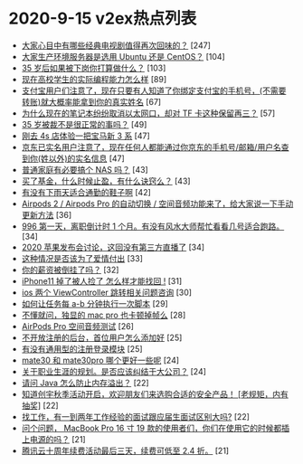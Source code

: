 # 2020-9-15 v2ex热点列表

+ [大家心目中有哪些经典电视剧值得再次回味的？](https://www.v2ex.com/t/707122#reply247) [247]
+ [大家生产环境服务器是选用 Ubuntu 还是 CentOS？](https://www.v2ex.com/t/707125#reply104) [104]
+ [35 岁后如果被下岗你打算做什么？](https://www.v2ex.com/t/707033#reply103) [103]
+ [现在高校学生的实际编程能力怎么样](https://www.v2ex.com/t/707064#reply89) [89]
+ [支付宝用户们注意了，现在只要有人知道了你绑定支付宝的手机号，(不需要转账)就大概率能拿到你的真实姓名](https://www.v2ex.com/t/707160#reply67) [67]
+ [为什么现在的笔记本纷纷取消以太网口，却对 TF 卡这种保留再三？](https://www.v2ex.com/t/707242#reply57) [57]
+ [35 岁被裁不是很正常的事吗？](https://www.v2ex.com/t/707106#reply49) [49]
+ [刚去 4s 店体验一把宝马新 3 系](https://www.v2ex.com/t/707256#reply47) [47]
+ [京东已实名用户注意了，现在任何人都能通过你京东的手机号/邮箱/用户名查到你(姓以外)的实名信息](https://www.v2ex.com/t/707302#reply47) [47]
+ [普通家庭有必要搞个 NAS 吗？](https://www.v2ex.com/t/707087#reply43) [43]
+ [买了基金，什么时候止盈，有什么诀窍么？](https://www.v2ex.com/t/707057#reply43) [43]
+ [有没有下雨天适合通勤的鞋子啊](https://www.v2ex.com/t/707157#reply42) [42]
+ [Airpods 2 / Airpods Pro 的自动切换 / 空间音频功能来了，给大家说一下手动更新方法](https://www.v2ex.com/t/707100#reply36) [36]
+ [996 第一天，离职倒计时 1 个月。有没有风水大师帮忙看看几号适合跑路。](https://www.v2ex.com/t/707080#reply34) [34]
+ [2020 苹果发布会讨论，这回没有第三方直播了](https://www.v2ex.com/t/707238#reply34) [34]
+ [这种情况是否该为了爱情付出](https://www.v2ex.com/t/707224#reply33) [33]
+ [你的薪资被倒挂了吗？](https://www.v2ex.com/t/707046#reply32) [32]
+ [iPhone11 掉了被人捡了 怎么样才能找回 !](https://www.v2ex.com/t/707246#reply31) [31]
+ [ios 两个 ViewController 跳转相关问题咨询](https://www.v2ex.com/t/707239#reply30) [30]
+ [如何让任务每 a-b 分钟执行一次脚本](https://www.v2ex.com/t/707182#reply29) [29]
+ [不懂就问，独显的 mac pro 也卡顿掉帧么](https://www.v2ex.com/t/707049#reply28) [28]
+ [AirPods Pro 空间音频测试](https://www.v2ex.com/t/707156#reply26) [26]
+ [不开放注册的后台，首位用户怎么添加好](https://www.v2ex.com/t/707038#reply25) [25]
+ [有没有通用型的注册登录模块](https://www.v2ex.com/t/707059#reply25) [25]
+ [mate30 和 mate30pro 哪个更好一些呢](https://www.v2ex.com/t/707131#reply24) [24]
+ [关于职业生涯的规划。是否应该纠结于大公司？](https://www.v2ex.com/t/707045#reply24) [24]
+ [请问 Java 怎么防止内存溢出？](https://www.v2ex.com/t/707095#reply22) [22]
+ [知道创宇秋季活动开启，欢迎朋友们来选购合适的安全产品！ [老规矩，内有抽奖]](https://www.v2ex.com/t/707241#reply22) [22]
+ [找工作，有一到两年工作经验的面试跟应届生面试区别大吗?](https://www.v2ex.com/t/707044#reply22) [22]
+ [问个问题， MacBook Pro 16 寸 19 款的使用者们，你们在使用它的时候都插上电源的吗？](https://www.v2ex.com/t/707138#reply21) [21]
+ [腾讯云十周年续费活动最后三天，续费可低至 2.4 折。](https://www.v2ex.com/t/707042#reply21) [21]
